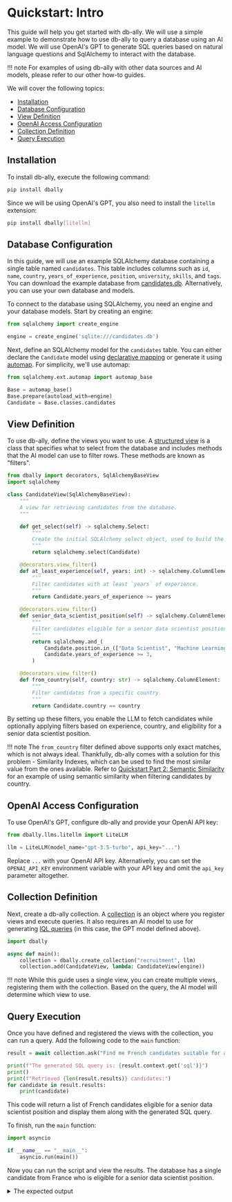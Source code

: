 # Quickstart: Intro

This guide will help you get started with db-ally. We will use a simple example to demonstrate how to use db-ally to query a database using an AI model. We will use OpenAI's GPT to generate SQL queries based on natural language questions and SqlAlchemy to interact with the database.

!!! note
    For examples of using db-ally with other data sources and AI models, please refer to our other how-to guides.

We will cover the following topics:

- [Installation](#installation)
- [Database Configuration](#configuring-the-database)
- [View Definition](#defining-the-views)
- [OpenAI Access Configuration](#configuring-openai-access)
- [Collection Definition](#defining-the-collection)
- [Query Execution](#running-the-query)

## Installation

To install db-ally, execute the following command:

```bash
pip install dbally
```

Since we will be using OpenAI's GPT, you also need to install the `litellm` extension:

```bash
pip install dbally[litellm]
```

## Database Configuration

In this guide, we will use an example SQLAlchemy database containing a single table named `candidates`. This table includes columns such as `id`, `name`, `country`, `years_of_experience`, `position`, `university`, `skills`, and `tags`. You can download the example database from [candidates.db](https://github.com/deepsense-ai/db-ally/tree/main/examples/recruiting/candidates.db). Alternatively, you can use your own database and models.

To connect to the database using SQLAlchemy, you need an engine and your database models. Start by creating an engine:

```python
from sqlalchemy import create_engine

engine = create_engine('sqlite:///candidates.db')
```

Next, define an SQLAlchemy model for the `candidates` table. You can either declare the `Candidate` model using [declarative mapping](https://docs.sqlalchemy.org/en/20/orm/mapping_styles.html#declarative-mapping) or generate it using [automap](https://docs.sqlalchemy.org/en/20/orm/extensions/automap.html). For simplicity, we'll use automap:

```python
from sqlalchemy.ext.automap import automap_base

Base = automap_base()
Base.prepare(autoload_with=engine)
Candidate = Base.classes.candidates
```

## View Definition

To use db-ally, define the views you want to use. A [structured view](../concepts/structured_views.md) is a class that specifies what to select from the database and includes methods that the AI model can use to filter rows. These methods are known as "filters".

```python
from dbally import decorators, SqlAlchemyBaseView
import sqlalchemy

class CandidateView(SqlAlchemyBaseView):
    """
    A view for retrieving candidates from the database.
    """

    def get_select(self) -> sqlalchemy.Select:
        """
        Create the initial SQLAlchemy select object, used to build the query.
        """
        return sqlalchemy.select(Candidate)

    @decorators.view_filter()
    def at_least_experience(self, years: int) -> sqlalchemy.ColumnElement:
        """
        Filter candidates with at least `years` of experience.
        """
        return Candidate.years_of_experience >= years

    @decorators.view_filter()
    def senior_data_scientist_position(self) -> sqlalchemy.ColumnElement:
        """
        Filter candidates eligible for a senior data scientist position.
        """
        return sqlalchemy.and_(
            Candidate.position.in_(["Data Scientist", "Machine Learning Engineer", "Data Engineer"]),
            Candidate.years_of_experience >= 3,
        )

    @decorators.view_filter()
    def from_country(self, country: str) -> sqlalchemy.ColumnElement:
        """
        Filter candidates from a specific country.
        """
        return Candidate.country == country
```

By setting up these filters, you enable the LLM to fetch candidates while optionally applying filters based on experience, country, and eligibility for a senior data scientist position.

!!! note
    The `from_country` filter defined above supports only exact matches, which is not always ideal. Thankfully, db-ally comes with a solution for this problem - Similarity Indexes, which can be used to find the most similar value from the ones available. Refer to [Quickstart Part 2: Semantic Similarity](./quickstart2.md) for an example of using semantic similarity when filtering candidates by country.

## OpenAI Access Configuration

To use OpenAI's GPT, configure db-ally and provide your OpenAI API key:

```python
from dbally.llms.litellm import LiteLLM

llm = LiteLLM(model_name="gpt-3.5-turbo", api_key="...")
```

Replace `...` with your OpenAI API key. Alternatively, you can set the `OPENAI_API_KEY` environment variable with your API key and omit the `api_key` parameter altogether.

## Collection Definition

Next, create a db-ally collection. A [collection](../concepts/collections.md) is an object where you register views and execute queries. It also requires an AI model to use for generating [IQL queries](../concepts/iql.md) (in this case, the GPT model defined above).

```python
import dbally

async def main():
    collection = dbally.create_collection("recruitment", llm)
    collection.add(CandidateView, lambda: CandidateView(engine))
```

!!! note
    While this guide uses a single view, you can create multiple views, registering them with the collection. Based on the query, the AI model will determine which view to use.

## Query Execution

Once you have defined and registered the views with the collection, you can run a query. Add the following code to the `main` function:

```python
result = await collection.ask("Find me French candidates suitable for a senior data scientist position.")

print(f"The generated SQL query is: {result.context.get('sql')}")
print()
print(f"Retrieved {len(result.results)} candidates:")
for candidate in result.results:
    print(candidate)
```

This code will return a list of French candidates eligible for a senior data scientist position and display them along with the generated SQL query.

To finish, run the `main` function:

```python
import asyncio

if __name__ == "__main__":
    asyncio.run(main())
```

Now you can run the script and view the results. The database has a single candidate from France who is eligible for a senior data scientist position.

<details>
  <summary>The expected output</summary>
```
The generated SQL query is: SELECT candidates.name, candidates.country, candidates.years_of_experience, candidates.position, candidates.university, candidates.skills, candidates.tags, candidates.id
FROM candidates
WHERE candidates.country = 'France' AND candidates.position IN ('Data Scientist', 'Machine Learning Engineer', 'Data Engineer') AND candidates.years_of_experience >= 3

Retrieved 1 candidates:
{'name': 'Sophie Dubois', 'country': 'France', 'years_of_experience': 4, 'position': 'Data Engineer', 'university': 'École Polytechnique', 'skills': 'SQL;Python;ETL', 'tags': 'Data Warehousing;Big Data', 'id': 46}
```
</details>

## Full Example

Access the full example here: [quickstart_code.py](quickstart_code.py)

## Next Steps

Explore [Quickstart Part 2: Semantic Similarity](./quickstart2.md) to expand on the example and learn about using semantic similarity.